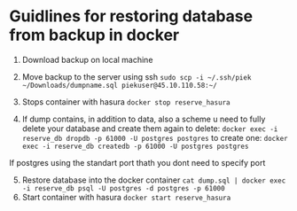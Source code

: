 # Guidlines for restoring database from backup in docker

1. Download backup on local machine
2. Move backup to the server using ssh `sudo scp -i ~/.ssh/piek ~/Downloads/dumpname.sql piekuser@45.10.110.58:~/`

4. Stops container with hasura `docker stop reserve_hasura`
3. If dump contains, in addition to data, also a scheme u need to fully delete your database and create them again 
to delete: `docker exec -i reserve_db dropdb -p 61000 -U postgres postgres`
to create one: `docker exec -i reserve_db createdb -p 61000 -U postgres postgres`

If postgres using the standart port thath you dont need to specify port

5. Restore database into the docker container 
`cat dump.sql | docker exec -i reserve_db psql -U postgres -d postgres -p 61000`
6. Start container with hasura `docker start reserve_hasura`


